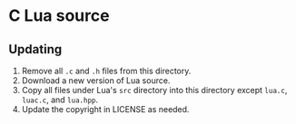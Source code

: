 # C Lua source

## Updating

1. Remove all `.c` and `.h` files from this directory.
2. Download a new version of Lua source.
2. Copy all files under Lua's `src` directory into this directory
   except `lua.c`, `luac.c`, and `lua.hpp`.
3. Update the copyright in LICENSE as needed.
